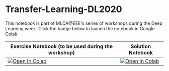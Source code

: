 # Transfer-Learning-DL2020

This notebook is part of MLDA@EEE's series of workshops during the Deep Learning week. Click the badge below to launch the notebook in Google Colab

Exercise Notebook (to be used during the workshop) | Solution Notebook
---------------------------------------------------|--------------------
[![Open In Colab](https://colab.research.google.com/assets/colab-badge.svg)](https://colab.research.google.com/github/MLDA-NTU/Transfer-Learning-DL2020/blob/master/Transfer_Learning(Exercise).ipynb) | [![Open In Colab](https://colab.research.google.com/assets/colab-badge.svg)](https://colab.research.google.com/github/MLDA-NTU/Transfer-Learning-DL2020/blob/master/Transfer_Learning(Solution).ipynb)